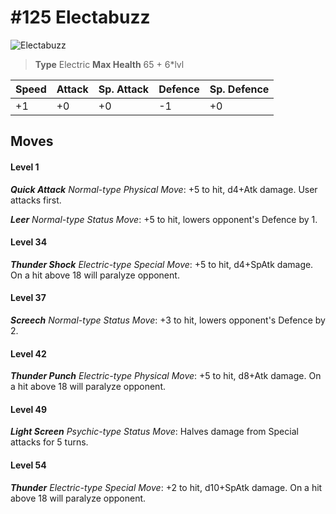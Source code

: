 # #125 Electabuzz


![Electabuzz](https://img.pokemondb.net/sprites/home/normal/1x/electabuzz.png)

> **Type** Electric
> **Max Health** 65 + 6\*lvl

| Speed | Attack | Sp. Attack | Defence | Sp. Defence |
| ----- | ------ | ---------- | ------- | ----------- |
| +1 | +0 | +0 | -1 | +0 |

## Moves
#### Level 1

***Quick Attack** Normal-type Physical Move*: +5 to hit, d4+Atk damage. User attacks first.

***Leer** Normal-type Status Move*: +5 to hit, lowers opponent's Defence by 1.
#### Level 34

***Thunder Shock** Electric-type Special Move*: +5 to hit, d4+SpAtk damage. On a hit above 18 will paralyze opponent.
#### Level 37

***Screech** Normal-type Status Move*: +3 to hit, lowers opponent's Defence by 2.
#### Level 42

***Thunder Punch** Electric-type Physical Move*: +5 to hit, d8+Atk damage. On a hit above 18 will paralyze opponent.
#### Level 49

***Light Screen** Psychic-type Status Move*: Halves damage from Special attacks for 5 turns.
#### Level 54

***Thunder** Electric-type Special Move*: +2 to hit, d10+SpAtk damage. On a hit above 18 will paralyze opponent.

